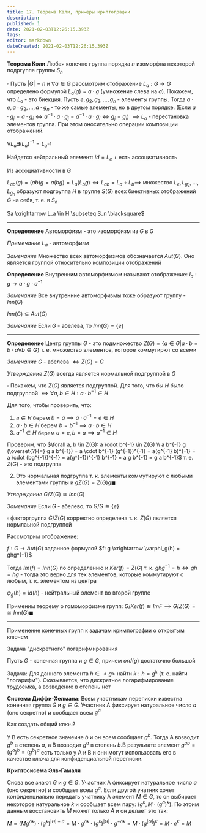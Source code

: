```yaml
---
title: 17. Теорема Кэли, примеры криптографии
description: 
published: 1
date: 2021-02-03T12:26:15.393Z
tags: 
editor: markdown
dateCreated: 2021-02-03T12:26:15.393Z
---
```


**Теорема Кэли** Любая конечно группа порядка $n$ изоморфна некоторой подргуппе группы $S_n$

$\square$ Пусть $|G| = n$ и $\forall a \in G$ рассмотрим отображение $L_a: G \to G$ определено формулой $L_a(g) = a \cdot g$ (умножение слева на $a$). Покажем, что $L_a$ - это биекция. Пусть $e, g_2, g_3, \dots, g_n$ - элементы группы. Тогда $a \cdot e, a \cdot g_2, \dots, a \cdot g_n$ - то же самые элементы, но в другом порядке. (Если $a \cdot g_j = a \cdot g_i \iff a^{-1} \cdot a \cdot g_j = a^{-1} \cdot a \cdot g_i \iff g_j = g_i$) $\implies L_a$ - перестановка элементов группа. При этом оносительно операции композиции отображений.

$\forall L_a \exists (L_a)^{-1} = L_{a^{-1}}$

Найдется нейтральный элемент: $id = L_e$ + есть ассоциативность

Из ассоциативности в $G$

$L_{ab}(g) = (a b) g = a (bg) = L_a(L_b g) \iff L_{ab} = L_a \circ L_b \implies$ множество $L_e, L_{g_2}, \dots, L_{g_n}$ образуют подгруппа $H$ в группе $S(G)$ всех биективных отображений $G$ на себя, т. е. в $S_n$

$a \xrightarrow L_a \in H \subseteq S_n \blacksquare$

---

**Определение** Автоморфизм - это изоморфизм из $G$ в $G$

*Примечание* $L_a$ - автоморфизм

*Замечание* Множество всех автоморфизмов обозначается $Aut(G)$. Оно является группой относительно композиции отображений

**Определение** Внутренним автоморфизмом называют отображение: $I_a: g \to a \cdot g \cdot a^{-1}$

*Замечание* Все внутренние автоморфизмы тоже образуют группу - $Inn(G)$

$Inn(G) \subseteq Aut(G)$

*Замечание* Если $G$ - абелева, то $Inn(G) = \{e\}$

---

**Определение** Центр группы $G$ - это подмножество $Z(G) = \{a \in G | a \cdot b= b \cdot a \forall b \in G\}$ т. е. множество элементов, которое коммутирют со всеми

*Замечание* $G$ - абелева $\iff Z(G) = G$ 

*Утверждение* $Z(G)$ всегда является нормальной подгруппой в $G$

$\square$ Покажем, что $Z(G)$ является подгруппой. Для того, что бы $H$ было подгруппой $\iff \forall a, b \in H: a \cdot b^{-1} \in H$ 

Для того, чтобы проверить, что:

1. $e \in H$ берем $b = a \implies a \cdot a^{-1} = e \in H$
2. $a \cdot b \in H$ берем $b = b^{-1} \implies a \cdot b \in H$
3. $a^{-1} \in H$ берем $a = e, b = a \implies a^{-1} \in H$

Проверим, что $\forall a, b \in Z(G): a \cdot b^{-1} \in Z(G) \\
a b^{-1} g (\overset{?}{=} g a b^{-1}) = a \cdot b^{-1} (g^{-1})^{-1} = a(g^{-1} b)^{-1} = a \cdot (bg^{-1})^{-1} = a(g^{-1})^{-1} b^{-1} = a g b^{-1} = g a b^{-1}$ т. е. $Z(G)$ - это подгруппа

2) Это нормальная подгруппа т. к. элементы коммутируют с любыми элементами группы и $gZ(G) = Z(G)g \blacksquare$

*Утверждение* $G/Z(G) \cong Inn(G)$

*Замечание* Если $G$ - абелево, то $G/G \cong \{e\}$

$\square$ факторгруппа $G/Z(G)$ корректно определена т. к. $Z(G)$ является нормлаьной подгруппой

Рассмотрим отображение:

$f: G \to Aut(G)$ заданное формулой $f: g \xrightarrow \varphi_g(h) = ghg^{-1}$

Тогда $Im(f) = Inn(G)$ по определению и $Ker(f) = Z(G)$ т. к. $ghg^{-1} = h \iff gh = hg$ - тогда это верно для тех элементов, которые коммутируют с любым, т. к. элементом из центра

$\varphi_g(h) = id(h)$ - нейтральный элемент во второй группе

Применим теорему о гомоморфизме групп: $G/Ker(f) \cong ImF \implies G/Z(G) = \cong Inn(G) \blacksquare$

---

Применение конечных групп к задачам кримпографии о открытым ключем

Задача "дискретного" логарифмирования

Пусть $G$ - конечная группа и $g \in G$, причем $ord(g)$ достаточно большой

Задача: Для данного элемента $h \in <g>$ найти $k: h = g^k$ (т. е. найти "логарифм"). Оказывается, что дискретное логарифмирование трудоемка, а возведение в степень нет

**Система Диффи-Хелмана**: Всем участникам переписки известна конечная группа $G$ и $g \in G$. Участник А фиксирует натуральное число $a$ (оно секретно) и сообщает всем $g^a$

Как создать общий ключ?

У В есть секретное значеине $b$ и он всем сообщает $g^b$. Тогда А возводит $g^b$ в степень $a$, а B возводит $g^a$ в степень $b$.В результате элемент $g^{ab} = (g^{a})^{b} = (g^b)^a$ есть только у A и B и они могут использовать его в качестве ключа для конфиденциальной переписки.

**Криптосисема Элв-Гамаля**

Снова все знают $G$ и $g \in G$. Участник А фиксирует натуральное число $a$ (оно секретно) и сообщает всем $g^a$. Если другой учатник хочет конфиденциально передать учатнику A элемент $M \in G$, то он выбирает некоторое натуральное $k$ и сообщает всем пару: $(g^k, M \cdot (g^a)^k)$. По этоим данным восстановить $M$ может только $A$ и он делает это так:

$M = (Mg^{ak}) \cdot (g^k)^{|G| - a} = M \cdot g^{ak} \cdot (g^k)^{|G|} \cdot g^{-ak} = M \cdot (g^{|G|})^k = M \cdot e^k = M$
